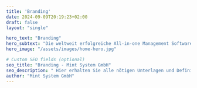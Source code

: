 ```yaml
---
title: 'Branding'
date: 2024-09-09T20:19:23+02:00
draft: false
layout: "single"

hero_text: "Branding"
hero_subtext: "Die weltweit erfolgreiche All-in-one Management Software. Dank modernster Technik so individuell wie ihre Firma."
hero_image: "/assets/images/home-hero.jpg"

# Custom SEO fields (optional)
seo_title: "Branding - Mint System GmbH"
seo_description: " Hier erhalten Sie alle nötigen Unterlagen und Definitionen um unsere Marke zu repräsentieren."
author: "Mint System GmbH"
---
```

